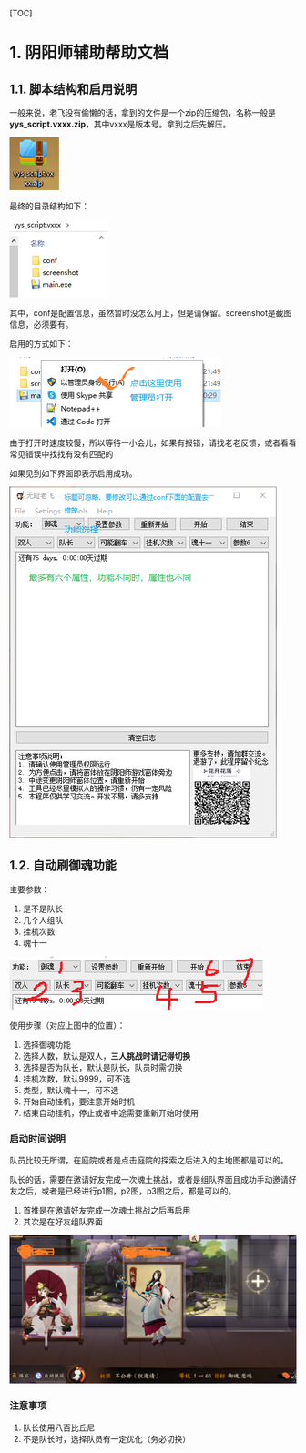 [TOC]

# 1. 阴阳师辅助帮助文档

## 1.1. 脚本结构和启用说明

一般来说，老飞没有偷懒的话，拿到的文件是一个zip的压缩包，名称一般是**yys_script.vxxx.zip**，其中vxxx是版本号。拿到之后先解压。  

![压缩文件](images/zip.png)

最终的目录结构如下：  

![目录结构](images/tree.png)

其中，conf是配置信息，虽然暂时没怎么用上，但是请保留。screenshot是截图信息，必须要有。  

启用的方式如下：  

![打开方式](images/open.png)

由于打开时速度较慢，所以等待一小会儿，如果有报错，请找老老反馈，或者看看常见错误中找找有没有匹配的  

如果见到如下界面即表示启用成功。  

![主窗体](images/mainwin.png)

## 1.2. 自动刷御魂功能

主要参数：  

1. 是不是队长
2. 几个人组队
3. 挂机次数
4. 魂十一

![御魂](images/yuhun.png)  

使用步骤（对应上图中的位置）：  

1. 选择御魂功能
2. 选择人数，默认是双人，**三人挑战时请记得切换**
3. 选择是否为队长，默认是队长，队员时需切换
4. 挂机次数，默认9999，可不选
5. 类型，默认魂十一，可不选
6. 开始自动挂机，要注意开始时机
7. 结束自动挂机，停止或者中途需要重新开始时使用

### 启动时间说明

队员比较无所谓，在庭院或者是点击庭院的探索之后进入的主地图都是可以的。  

队长的话，需要在邀请好友完成一次魂土挑战，或者是组队界面且成功手动邀请好友之后，或者是已经进行p1图，p2图，p3图之后，都是可以的。  

1. 首推是在邀请好友完成一次魂土挑战之后再启用  
2. 其次是在好友组队界面

![组队界面](images/team.png)

### 注意事项

1. 队长使用八百比丘尼
2. 不是队长时，选择队员有一定优化（务必切换）
